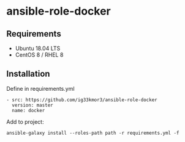 # ansible-role-docker

## Requirements
- Ubuntu 18.04 LTS
- CentOS 8 / RHEL 8

## Installation

Define in requirements.yml
```
- src: https://github.com/ig33kmor3/ansible-role-docker
  version: master
  name: docker
```

Add to project:
```
ansible-galaxy install --roles-path path -r requirements.yml -f
```
